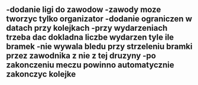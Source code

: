-dodanie ligi do zawodow 
-zawody moze tworzyc tylko organizator 
-dodanie ograniczen w datach przy kolejkach 
-przy wydarzeniach trzeba dac dokladna liczbe wydarzen tyle ile bramek 
-nie wywala bledu przy strzeleniu bramki przez zawodnika z nie z tej druzyny 
-po zakonczeniu meczu powinno automatycznie zakonczyc kolejke 
-


